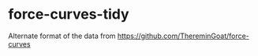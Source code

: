 # force-curves-tidy

Alternate format of the data from https://github.com/ThereminGoat/force-curves
